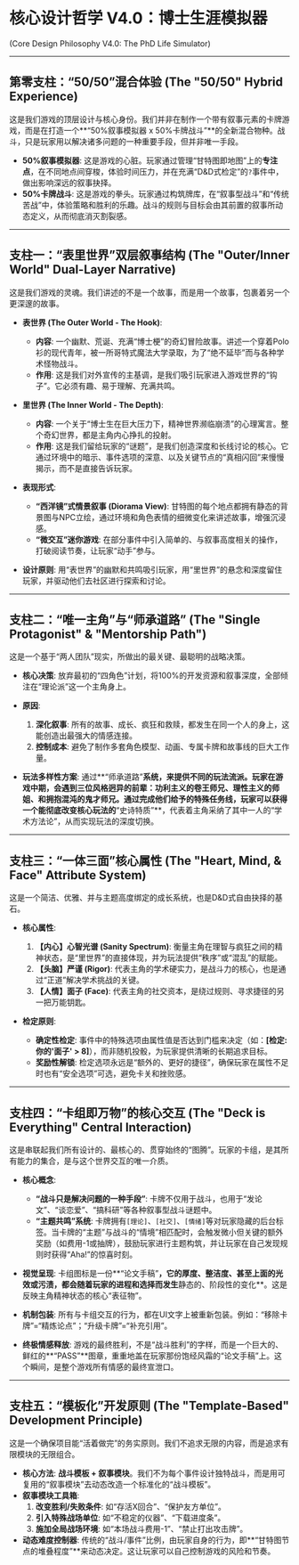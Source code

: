 # 核心设计哲学 V4.0：博士生涯模拟器
(Core Design Philosophy V4.0: The PhD Life Simulator)

---

## 第零支柱：“50/50”混合体验 (The "50/50" Hybrid Experience)
这是我们游戏的顶层设计与核心身份。我们并非在制作一个带有叙事元素的卡牌游戏，而是在打造一个**“50%叙事模拟器 x 50%卡牌战斗”**的全新混合物种。战斗，只是玩家用以解决诸多问题的一种重要手段，但并非唯一手段。

*   **50%叙事模拟器**: 这是游戏的心脏。玩家通过管理“甘特图即地图”上的**专注点**，在不同地点间穿梭，体验时间压力，并在充满“D&D式检定”的`?`事件中，做出影响深远的叙事抉择。
*   **50%卡牌战斗**: 这是游戏的拳头。玩家通过构筑牌库，在“叙事型战斗”和“传统苦战”中，体验策略和胜利的乐趣。战斗的规则与目标会由其前置的叙事所动态定义，从而彻底消灭割裂感。

---

## 支柱一：“表里世界”双层叙事结构 (The "Outer/Inner World" Dual-Layer Narrative)

这是我们游戏的灵魂。我们讲述的不是一个故事，而是用一个故事，包裹着另一个更深邃的故事。

*   **表世界 (The Outer World - The Hook)**:
    *   **内容**: 一个幽默、荒诞、充满“博士梗”的奇幻冒险故事。讲述一个穿着Polo衫的现代青年，被一所哥特式魔法大学录取，为了“绝不延毕”而与各种学术怪物战斗。
    *   **作用**: 这是我们对外宣传的主基调，是我们吸引玩家进入游戏世界的“钩子”。它必须有趣、易于理解、充满共鸣。

*   **里世界 (The Inner World - The Depth)**:
    *   **内容**: 一个关于“博士生在巨大压力下，精神世界濒临崩溃”的心理寓言。整个奇幻世界，都是主角内心挣扎的投射。
    *   **作用**: 这是我们留给玩家的“谜题”，是我们创造深度和长线讨论的核心。它通过环境中的暗示、事件选项的深意、以及关键节点的“真相闪回”来慢慢揭示，而不是直接告诉玩家。
*   **表现形式**:
    *   **“西洋镜”式情景叙事 (Diorama View)**: 甘特图的每个地点都拥有静态的背景图与NPC立绘，通过环境和角色表情的细微变化来讲述故事，增强沉浸感。
    *   **“微交互”迷你游戏**: 在部分事件中引入简单的、与叙事高度相关的操作，打破阅读节奏，让玩家“动手”参与。

*   **设计原则**: 用“表世界”的幽默和共鸣吸引玩家，用“里世界”的悬念和深度留住玩家，并驱动他们去社区进行探索和讨论。

---

## 支柱二：“唯一主角”与“师承道路” (The "Single Protagonist" & "Mentorship Path")

这是一个基于“两人团队”现实，所做出的最关键、最聪明的战略决策。

*   **核心决策**: 放弃最初的“四角色”计划，将100%的开发资源和叙事深度，全部倾注在“理论派”这一个主角身上。

*   **原因**:
    1.  **深化叙事**: 所有的故事、成长、疯狂和救赎，都发生在同一个人的身上，这能创造出最强大的情感连接。
    2.  **控制成本**: 避免了制作多套角色模型、动画、专属卡牌和故事线的巨大工作量。

*   **玩法多样性方案**: 通过**“师承道路”**系统，来提供不同的玩法流派。玩家在游戏中期，会遇到三位风格迥异的前辈：功利主义的卷王师兄、理性主义的师姐、和拥抱混沌的鬼才师兄。通过完成他们给予的特殊任务线，玩家可以获得一个能彻底改变核心玩法的**“史诗特质”**，代表着主角采纳了其中一人的“学术方法论”，从而实现玩法的深度切换。

---

## 支柱三：“一体三面”核心属性 (The "Heart, Mind, & Face" Attribute System)
这是一个简洁、优雅、并与主题高度绑定的成长系统，也是D&D式自由抉择的基石。

*   **核心属性**:
    1.  **【内心】心智光谱 (Sanity Spectrum)**: 衡量主角在理智与疯狂之间的精神状态，是“里世界”的直接体现，并为玩法提供“秩序”或“混乱”的赋能。
    2.  **【头脑】严谨 (Rigor)**: 代表主角的学术硬实力，是战斗力的核心，也是通过“正道”解决学术挑战的关键。
    3.  **【人情】面子 (Face)**: 代表主角的社交资本，是绕过规则、寻求捷径的另一把万能钥匙。

*   **检定原则**:
    *   **确定性检定**: 事件中的特殊选项由属性值是否达到门槛来决定（如：**[检定: 你的'面子' > 8]**），而非随机投骰，为玩家提供清晰的长期追求目标。
    *   **奖励性解锁**: 检定选项永远是“额外的、更好的捷径”，确保玩家在属性不足时也有“安全选项”可选，避免卡关和挫败感。

---

## 支柱四：“卡组即万物”的核心交互 (The "Deck is Everything" Central Interaction)
这是串联起我们所有设计的、最核心的、贯穿始终的“图腾”。玩家的卡组，是其所有能力的集合，是与这个世界交互的唯一介质。

*   **核心概念**:
    *   **“战斗只是解决问题的一种手段”**: 卡牌不仅用于战斗，也用于“发论文”、“谈恋爱”、“搞科研”等各种叙事型战斗谜题中。
    *   **“主题共鸣”系统**: 卡牌拥有`[理论]`、`[社交]`、`[情绪]`等对玩家隐藏的后台标签。当卡牌的“主题”与战斗的“情境”相匹配时，会触发微小但关键的额外奖励（如费用-1或抽牌），鼓励玩家进行主题构筑，并让玩家在自己发现规则时获得“Aha!”的惊喜时刻。

*   **视觉呈现**: 卡组图标是一份**“论文手稿”**，它的厚度、整洁度、甚至上面的光效或污渍，都会随着玩家的进程和选择而发生**静态的、阶段性的变化**。这是反映主角精神状态的核心“表征物”。
*   **机制包装**: 所有与卡组交互的行为，都在UI文字上被重新包装。例如：“移除卡牌”=“精炼论点”；“升级卡牌”=“补充引用”。
*   **终极情感释放**: 游戏的最终胜利，不是“战斗胜利”的字样，而是一个巨大的、鲜红的**“PASS”**图章，重重地盖在玩家那份饱经风霜的“论文手稿”上。这个瞬间，是整个游戏所有情感的最终宣泄口。

---

## 支柱五：“模板化”开发原则 (The "Template-Based" Development Principle)
这是一个确保项目能“活着做完”的务实原则。我们不追求无限的内容，而是追求有限模块的无限组合。

*   **核心方法**: **战斗模板 + 叙事模块**。我们不为每个事件设计独特战斗，而是用可复用的“叙事模块”去动态改造一个标准化的“战斗模板”。
*   **叙事模块工具箱**:
    1.  **改变胜利/失败条件**: 如“存活X回合”、“保护友方单位”。
    2.  **引入特殊战场单位**: 如“不稳定的仪器”、“下载进度条”。
    3.  **施加全局战场环境**: 如“本场战斗费用-1”、“禁止打出攻击牌”。
*   **动态难度控制器**: 传统的“战斗/事件”比例，由玩家自身的行为，即**“甘特图节点的堆叠程度”**来动态决定。这让玩家可以自己控制游戏的风险和节奏。
